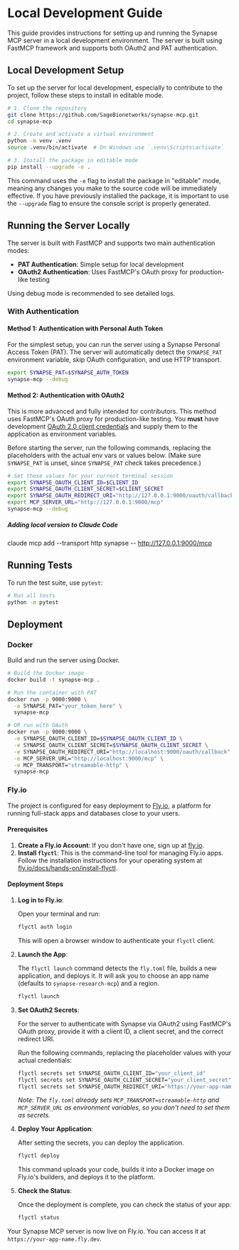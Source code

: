# Local Development Guide

This guide provides instructions for setting up and running the Synapse MCP server in a local development environment. The server is built using FastMCP framework and supports both OAuth2 and PAT authentication.

## Local Development Setup

To set up the server for local development, especially to contribute to the project, follow these steps to install in editable mode.

```bash
# 1. Clone the repository
git clone https://github.com/SageBionetworks/synapse-mcp.git
cd synapse-mcp

# 2. Create and activate a virtual environment
python -m venv .venv
source .venv/bin/activate  # On Windows use `.venv\Scripts\activate`

# 3. Install the package in editable mode
pip install --upgrade -e .
```

This command uses the `-e` flag to install the package in "editable" mode, meaning any changes you make to the source code will be immediately effective. If you have previously installed the package, it is important to use the `--upgrade` flag to ensure the console script is properly generated.

## Running the Server Locally

The server is built with FastMCP and supports two main authentication modes:
- **PAT Authentication**: Simple setup for local development
- **OAuth2 Authentication**: Uses FastMCP's OAuth proxy for production-like testing

Using debug mode is recommended to see detailed logs.

### With Authentication

#### Method 1: Authentication with Personal Auth Token

For the simplest setup, you can run the server using a Synapse Personal Access Token (PAT). The server will automatically detect the `SYNAPSE_PAT` environment variable, skip OAuth configuration, and use HTTP transport.
```bash
export SYNAPSE_PAT=$SYNAPSE_AUTH_TOKEN
synapse-mcp --debug
```

#### Method 2: Authentication with OAuth2

This is more advanced and fully intended for contributors. This method uses FastMCP's OAuth proxy for production-like testing. You **must** have development [OAuth 2.0 client credentials](https://help.synapse.org/docs/Using-Synapse-as-an-OAuth-Server.2048327904.html) and supply them to the application as environment variables.

Before starting the server, run the following commands, replacing the placeholders with the actual env vars or values below. (Make sure `SYNAPSE_PAT` is unset, since `SYNAPSE_PAT` check takes precedence.)

```bash
# Set these values for your current terminal session
export SYNAPSE_OAUTH_CLIENT_ID=$CLIENT_ID
export SYNAPSE_OAUTH_CLIENT_SECRET=$CLIENT_SECRET
export SYNAPSE_OAUTH_REDIRECT_URI="http://127.0.0.1:9000/oauth/callback"
export MCP_SERVER_URL="http://127.0.0.1:9000/mcp"
synapse-mcp --debug
```

##### Adding local version to Claude Code

claude mcp add --transport http synapse -- http://127.0.0.1:9000/mcp


## Running Tests

To run the test suite, use `pytest`:

```bash
# Run all tests
python -m pytest
```

## Deployment 

### Docker

Build and run the server using Docker.

```bash
# Build the Docker image
docker build -t synapse-mcp .

# Run the container with PAT
docker run -p 9000:9000 \
  -e SYNAPSE_PAT="your_token_here" \
  synapse-mcp

# OR run with OAuth
docker run -p 9000:9000 \
  -e SYNAPSE_OAUTH_CLIENT_ID=$SYNAPSE_OAUTH_CLIENT_ID \
  -e SYNAPSE_OAUTH_CLIENT_SECRET=$SYNAPSE_OAUTH_CLIENT_SECRET \
  -e SYNAPSE_OAUTH_REDIRECT_URI="http://localhost:9000/oauth/callback" \
  -e MCP_SERVER_URL="http://localhost:9000/mcp" \
  -e MCP_TRANSPORT="streamable-http" \
  synapse-mcp
```

### Fly.io

The project is configured for easy deployment to [Fly.io](https://fly.io), a platform for running full-stack apps and databases close to your users.

#### Prerequisites

1.  **Create a Fly.io Account**: If you don't have one, sign up at [fly.io](https://fly.io).
2.  **Install `flyctl`**: This is the command-line tool for managing Fly.io apps. Follow the installation instructions for your operating system at [fly.io/docs/hands-on/install-flyctl](https://fly.io/docs/hands-on/install-flyctl/).

#### Deployment Steps

1.  **Log in to Fly.io**:

    Open your terminal and run:
    ```bash
    flyctl auth login
    ```
    This will open a browser window to authenticate your `flyctl` client.

2.  **Launch the App**:

    The `flyctl launch` command detects the `fly.toml` file, builds a new application, and deploys it. It will ask you to choose an app name (defaults to `synapse-research-mcp`) and a region.

    ```bash
    flyctl launch
    ```

3.  **Set OAuth2 Secrets**:

    For the server to authenticate with Synapse via OAuth2 using FastMCP's OAuth proxy, provide it with a client ID, a client secret, and the correct redirect URI.

    Run the following commands, replacing the placeholder values with your actual credentials:
    ```bash
    flyctl secrets set SYNAPSE_OAUTH_CLIENT_ID="your_client_id"
    flyctl secrets set SYNAPSE_OAUTH_CLIENT_SECRET="your_client_secret"
    flyctl secrets set SYNAPSE_OAUTH_REDIRECT_URI="https://your-app-name.fly.dev/oauth/callback"
    ```
    *Note: The `fly.toml` already sets `MCP_TRANSPORT=streamable-http` and `MCP_SERVER_URL` as environment variables, so you don't need to set them as secrets.*

4.  **Deploy Your Application**:

    After setting the secrets, you can deploy the application.
    ```bash
    flyctl deploy
    ```
    This command uploads your code, builds it into a Docker image on Fly.io's builders, and deploys it to the platform.

5.  **Check the Status**:

    Once the deployment is complete, you can check the status of your app:
    ```bash
    flyctl status
    ```

Your Synapse MCP server is now live on Fly.io. You can access it at `https://your-app-name.fly.dev`.

